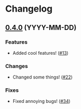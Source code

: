 # Changelog

<!-- changelogging: start -->

## [0.4.0](https://github.com/nekitdev/changelogging/tree/v0.4.0) (YYYY-MM-DD)

### Features

- Added cool features! ([#13](https://github.com/nekitdev/changelogging/pull/13))

### Changes

- Changed some things! ([#22](https://github.com/nekitdev/changelogging/pull/22))

### Fixes

- Fixed annoying bugs! ([#34](https://github.com/nekitdev/changelogging/pull/34))
